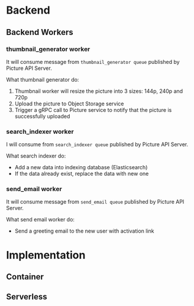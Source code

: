 # Backend

## Backend Workers

### thumbnail_generator worker
It will consume message from `thumbnail_generator queue` published by Picture API Server. 

What thumbnail generator do:
1. Thumbnail worker will resize the picture into 3 sizes: 144p, 240p and 720p
2. Upload the picture to Object Storage service
3. Trigger a gRPC call to Picture service to notify that the picture is successfully uploaded

### search_indexer worker
I will consume from `search_indexer queue` published by Picture API Server.

What search indexer do:
- Add a new data into indexing database (Elasticsearch)
- If the data already exist, replace the data with new one

### send_email worker
It will consume message from `send_email queue` published by Picture API Server.

What send email worker do:
- Send a greeting email to the new user with activation link

# Implementation
## Container

## Serverless